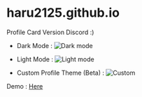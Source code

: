 # haru2125.github.io
Profile Card Version Discord :)

- Dark Mode :
![Dark mode](https://user-images.githubusercontent.com/101871896/193403887-47ddcc05-cb24-4ed9-8d44-a872f4b962c8.png)

- Light Mode :
![Light mode](https://user-images.githubusercontent.com/101871896/193403899-8de319c4-4255-4602-a464-53bab3598343.png)

- Custom Profile Theme (Beta) :
![Custom](https://user-images.githubusercontent.com/101871896/193403910-3e09fa6b-c6e8-4316-9b07-50d043ecbd93.png)


Demo : [Here](https://haru2125.github.io/)
